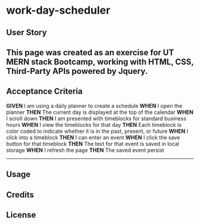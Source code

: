 # work-day-scheduler


## User Story

This page was created as an exercise for UT MERN stack Bootcamp, working with HTML, CSS, Third-Party APIs powered by Jquery. 
---

## Acceptance Criteria
**GIVEN** I am using a daily planner to create a schedule
**WHEN** I open the planner
**THEN** The current day is displayed at the top of the calendar
**WHEN** I scroll down
**THEN** I am presented with timeblocks for standard business hours
**WHEN** I view the timeblocks for that day
**THEN** Each timeblock is color coded to indicate whether it is in the past, present, or future
**WHEN** I click into a timeblock
**THEN** I can enter an event
**WHEN** I click the save button for that timeblock
**THEN** The text for that event is saved in local storage
**WHEN** I refresh the page
**THEN** The saved event persist

---

## Usage

## Credits

## License

